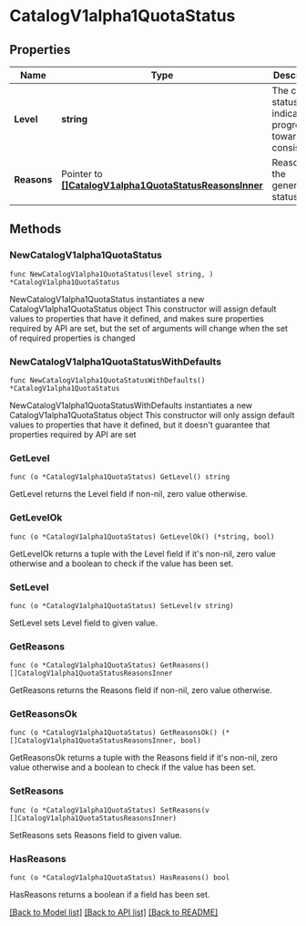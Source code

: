 # CatalogV1alpha1QuotaStatus

## Properties

Name | Type | Description | Notes
------------ | ------------- | ------------- | -------------
**Level** | **string** | The current status level, indicating progress towards consistency. | 
**Reasons** | Pointer to [**[]CatalogV1alpha1QuotaStatusReasonsInner**](CatalogV1alpha1QuotaStatusReasonsInner.md) | Reasons for the generated status. | [optional] 

## Methods

### NewCatalogV1alpha1QuotaStatus

`func NewCatalogV1alpha1QuotaStatus(level string, ) *CatalogV1alpha1QuotaStatus`

NewCatalogV1alpha1QuotaStatus instantiates a new CatalogV1alpha1QuotaStatus object
This constructor will assign default values to properties that have it defined,
and makes sure properties required by API are set, but the set of arguments
will change when the set of required properties is changed

### NewCatalogV1alpha1QuotaStatusWithDefaults

`func NewCatalogV1alpha1QuotaStatusWithDefaults() *CatalogV1alpha1QuotaStatus`

NewCatalogV1alpha1QuotaStatusWithDefaults instantiates a new CatalogV1alpha1QuotaStatus object
This constructor will only assign default values to properties that have it defined,
but it doesn't guarantee that properties required by API are set

### GetLevel

`func (o *CatalogV1alpha1QuotaStatus) GetLevel() string`

GetLevel returns the Level field if non-nil, zero value otherwise.

### GetLevelOk

`func (o *CatalogV1alpha1QuotaStatus) GetLevelOk() (*string, bool)`

GetLevelOk returns a tuple with the Level field if it's non-nil, zero value otherwise
and a boolean to check if the value has been set.

### SetLevel

`func (o *CatalogV1alpha1QuotaStatus) SetLevel(v string)`

SetLevel sets Level field to given value.


### GetReasons

`func (o *CatalogV1alpha1QuotaStatus) GetReasons() []CatalogV1alpha1QuotaStatusReasonsInner`

GetReasons returns the Reasons field if non-nil, zero value otherwise.

### GetReasonsOk

`func (o *CatalogV1alpha1QuotaStatus) GetReasonsOk() (*[]CatalogV1alpha1QuotaStatusReasonsInner, bool)`

GetReasonsOk returns a tuple with the Reasons field if it's non-nil, zero value otherwise
and a boolean to check if the value has been set.

### SetReasons

`func (o *CatalogV1alpha1QuotaStatus) SetReasons(v []CatalogV1alpha1QuotaStatusReasonsInner)`

SetReasons sets Reasons field to given value.

### HasReasons

`func (o *CatalogV1alpha1QuotaStatus) HasReasons() bool`

HasReasons returns a boolean if a field has been set.


[[Back to Model list]](../README.md#documentation-for-models) [[Back to API list]](../README.md#documentation-for-api-endpoints) [[Back to README]](../README.md)



